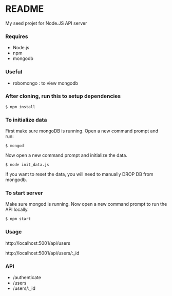 # README #

My seed projet for Node.JS API server

### Requires ###

 * Node.js
 * npm
 * mongodb

### Useful ###

 * robomongo : to view mongodb 

### After cloning, run this to setup dependencies ###

    $ npm install

### To initialize data ###

First make sure mongoDB is running. Open a new command prompt and run:

    $ mongod

Now open a new command prompt and initialize the data.

    $ node init_data.js
  

If you want to reset the data, you will need to manually DROP DB from mongodb.

### To start server ###


Make sure mongod is running. Now open a new command prompt to run the API locally.

    $ npm start


### Usage ###

http://localhost:5001/api/users

http://localhost:5001/api/users/:_id

### API ###

* /authenticate
* /users
* /users/:_id
